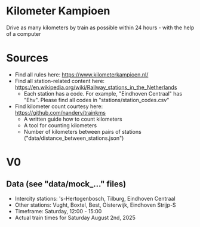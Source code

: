 # Kilometer Kampioen
Drive as many kilometers by train as possible within 24 hours - with the help of a computer

# Sources
- Find all rules here: https://www.kilometerkampioen.nl/
- Find all station-related content here: https://en.wikipedia.org/wiki/Railway_stations_in_the_Netherlands
    - Each station has a code. For example, "Eindhoven Centraal" has "Ehv". Please find all codes in "stations/station_codes.csv"
- Find kilometer count courtesy here: https://github.com/nanderv/trainkms
    - A written guide how to count kilometers
    - A tool for counting kilometers
    - Number of kilometers between pairs of stations ("data/distance_between_stations.json")

# V0
## Data (see "data/mock_..." files)
- Intercity stations: 's-Hertogenbosch, Tilburg, Eindhoven Centraal
- Other stations: Vught, Boxtel, Best, Oisterwijk, Eindhoven Strijp-S
- Timeframe: Saturday, 12:00 - 15:00
- Actual train times for Saturday August 2nd, 2025